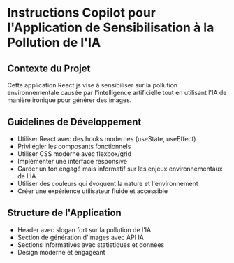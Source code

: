 # Instructions Copilot pour l'Application de Sensibilisation à la Pollution de l'IA

<!-- Use this file to provide workspace-specific custom instructions to Copilot. For more details, visit https://code.visualstudio.com/docs/copilot/copilot-customization#_use-a-githubcopilotinstructionsmd-file -->

## Contexte du Projet
Cette application React.js vise à sensibiliser sur la pollution environnementale causée par l'intelligence artificielle tout en utilisant l'IA de manière ironique pour générer des images.

## Guidelines de Développement
- Utiliser React avec des hooks modernes (useState, useEffect)
- Privilégier les composants fonctionnels
- Utiliser CSS moderne avec flexbox/grid
- Implémenter une interface responsive
- Garder un ton engagé mais informatif sur les enjeux environnementaux de l'IA
- Utiliser des couleurs qui évoquent la nature et l'environnement
- Créer une expérience utilisateur fluide et accessible

## Structure de l'Application
- Header avec slogan fort sur la pollution de l'IA
- Section de génération d'images avec API IA
- Sections informatives avec statistiques et données
- Design moderne et engageant
